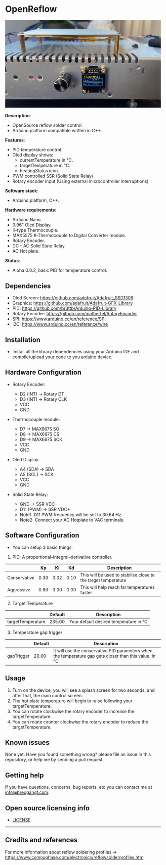 # OpenReflow
![reflow gif][gif]

**Description**:  
- OpenSource reflow solder control.
- Arduino platform compatible written in C++. 

**Features**:
- PID temperature control.
- Oled display shows: 
  - currentTemperature in °C.
  - targetTemperature in °C.
  - heatingStatus icon.
- PWM controlled SSR (Solid State Relay)
- Rotary encoder input (Using external microcontroller interruptions)

**Software stack**: 
- Arduino platform, C++.

**Hardware requirements**: 

- Arduino Nano.
- 0.96" Oled Display.
- K-type Thermocouple.
- MAX5575 K-Thermocouple to Digital Converter module.
- Rotary Encoder.
- DC - AC Solid State Relay.
- AC Hot plate.

**Status**: 
- Alpha 0.0.2, basic PID for temperature control. 

## Dependencies
- Oled Screen: https://github.com/adafruit/Adafruit_SSD1306
- Graphics: https://github.com/adafruit/Adafruit-GFX-Library
- PID: https://github.com/br3ttb/Arduino-PID-Library
- Rotary Encoder: https://github.com/mathertel/RotaryEncoder
- SPI: https://www.arduino.cc/en/reference/SPI
- I2C: https://www.arduino.cc/en/reference/wire

## Installation

- Install all the library dependencies using your Arduino IDE and compile/upload your code to you arduino device.

## Hardware Configuration
- Rotary Encoder:
  - D2 (INT) -> Rotary DT
  - D3 (INT) -> Rotary CLK
  - VCC
  - GND

- Thermocouple module:
  - D7 -> MAX6675 SO
  - D8 -> MAX6675 CS
  - D9 -> MAX6675 SCK
  - VCC
  - GND

- Oled Display:
  - A4 (SDA) -> SDA
  - A5 (SCL) -> SCK
  - VCC
  - GND

- Solid State Relay:
  - GND -> SSR VDC-
  - D11 (PWM) -> SSR VDC+
  - Note1: D11 PWM frecuency will be set to 30.64 Hz.
  - Note2: Connect your AC Hotplate to VAC terminals.

## Software Configuration

- You can setup 3 basic things: 
1. PID: A proportional–integral–derivative controller.

|              | Kp   | Ki   | Kd   | Description                                                     |
|--------------|------|------|------|-----------------------------------------------------------------|
| Conservative | 0.30 | 0.02 | 0.10 | This will be used to stabilise close to the target temperature  |
| Aggressive   | 0.80 | 0.00 | 0.00 | This will help reach far temperatures faster                    |
  
2. Target Temperature

|                   | Default | Description |
|-------------------|---------|-------------|
| targetTemperature | 235.00  | Your default desired temperature in °C |

3. Temperature gap trigger

|            | Default | Description |
|------------|---------|-------------|
| gapTrigger | 20.00   | It will use the conservative PID parameters when the temperature gap gets closer than this value. In °C |

## Usage

1. Turn on the device, you will see a splash screen for two seconds, and after that, the main control screen.
2. The hot plate temperature will begin to raise following your targetTemperature.
3. You can rotate clockwise the rotary encoder to increase the targetTemperature.
4. You can rotate counter clockwise the rotary encoder to reduce the targetTemperature.

## Known issues
None yet.
Have you found something wrong? please file an issue in this repository, or help me by sending a pull request.

## Getting help

If you have questions, concerns, bug reports, etc you can contact me at info@breogangf.com.

## Open source licensing info

- [LICENSE](LICENSE)

----

## Credits and references
For more information about reflow soldering profiles -> https://www.compuphase.com/electronics/reflowsolderprofiles.htm

[gif]: ./images/reflow.gif "Open Reflow"